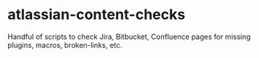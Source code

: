 # atlassian-content-checks
Handful of scripts to check Jira, Bitbucket, Confluence pages for missing plugins, macros, broken-links, etc.
